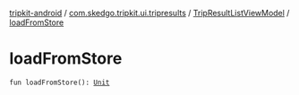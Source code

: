 [tripkit-android](../../index.md) / [com.skedgo.tripkit.ui.tripresults](../index.md) / [TripResultListViewModel](index.md) / [loadFromStore](./load-from-store.md)

# loadFromStore

`fun loadFromStore(): `[`Unit`](https://kotlinlang.org/api/latest/jvm/stdlib/kotlin/-unit/index.html)